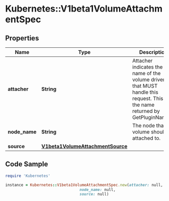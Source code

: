 # Kubernetes::V1beta1VolumeAttachmentSpec

## Properties

Name | Type | Description | Notes
------------ | ------------- | ------------- | -------------
**attacher** | **String** | Attacher indicates the name of the volume driver that MUST handle this request. This is the name returned by GetPluginName(). | 
**node_name** | **String** | The node that the volume should be attached to. | 
**source** | [**V1beta1VolumeAttachmentSource**](V1beta1VolumeAttachmentSource.md) |  | 

## Code Sample

```ruby
require 'Kubernetes'

instance = Kubernetes::V1beta1VolumeAttachmentSpec.new(attacher: null,
                                 node_name: null,
                                 source: null)
```



